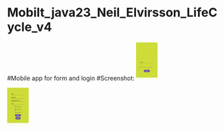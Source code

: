 # Mobilt_java23_Neil_Elvirsson_LifeCycle_v4

#Mobile app for form and login
#Screenshot: 
<img 
  src="Screenshot_20240905_164034.png" 
  alt="login page" 
  title="loginpage"
  style="display: inline-block; margin: 0 auto; max-width: 50px">

  <img 
  src="Screenshot_20240905_164309.png" 
  alt="register page" 
  title="register page"
  style="display: inline-block; margin: 0 auto; max-width: 50px">


